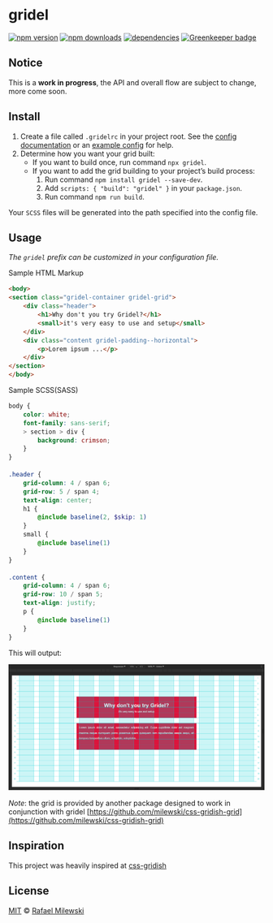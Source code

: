 # gridel

[![npm version](https://badge.fury.io/js/gridel.svg)](https://badge.fury.io/js/gridel)
[![npm downloads](https://img.shields.io/npm/dm/gridel.svg)](https://www.npmjs.com/package/gridel)
[![dependencies](https://david-dm.org/milewski/gridel.svg)](https://www.npmjs.com/package/gridel)
[![Greenkeeper badge](https://badges.greenkeeper.io/milewski/gridel.svg)](https://greenkeeper.io/)

## Notice

This is a **work in progress**, the API and overall flow are subject to change, more come soon.

## Install

1. Create a file called `.gridelrc` in your project root. See the [config documentation](#config-file) or an [example config](./.gridelrc) for help.
2. Determine how you want your grid built:
   * If you want to build once, run command `npx gridel`.
   * If you want to add the grid building to your project’s build process:
     1. Run command `npm install gridel --save-dev`.
     2. Add `scripts: { "build": "gridel" }` in your `package.json`.
     3. Run command `npm run build`.

Your `SCSS` files will be generated into the path specified into the config file.

## Usage

_The `gridel` prefix can be customized in your configuration file._

Sample HTML Markup

```html
<body>
<section class="gridel-container gridel-grid">
    <div class="header">
        <h1>Why don't you try Gridel?</h1>
        <small>it's very easy to use and setup</small>
    </div>
    <div class="content gridel-padding--horizontal">
        <p>Lorem ipsum ...</p>
    </div>
</section>
</body>
```

Sample SCSS(SASS)

```scss
body {
    color: white;
    font-family: sans-serif;
    > section > div {
        background: crimson;
    }
}

.header {
    grid-column: 4 / span 6;
    grid-row: 5 / span 4;
    text-align: center;
    h1 {
        @include baseline(2, $skip: 1)
    }
    small {
        @include baseline(1)
    }
}

.content {
    grid-column: 4 / span 6;
    grid-row: 10 / span 5;
    text-align: justify;
    p {
        @include baseline(1)
    }
}
```

This will output:

![Demo Screenshot](/graphics/demo.png?raw=true)

_Note_: the grid is provided by another package designed to work in conjunction with gridel [https://github.com/milewski/css-gridish-grid](https://github.com/milewski/css-gridish-grid)

## Inspiration

This project was heavily inspired at [css-gridish](https://github.com/IBM/css-gridish)

## License 

[MIT](LICENSE) © [Rafael Milewski](https://github.com/milewski)
